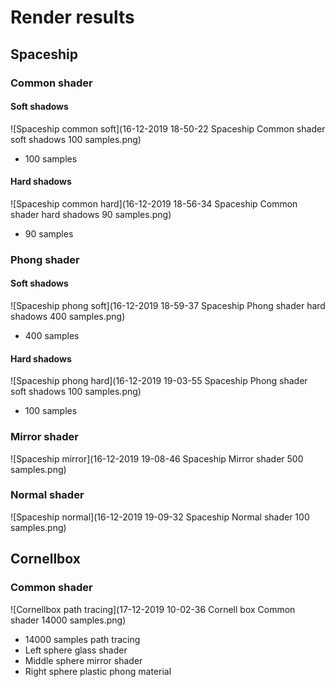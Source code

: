 # Render results
## Spaceship
### Common shader
#### Soft shadows
![Spaceship common soft](16-12-2019 18-50-22 Spaceship Common shader soft shadows 100 samples.png)
- 100 samples
#### Hard shadows
![Spaceship common hard](16-12-2019 18-56-34 Spaceship Common shader hard shadows 90 samples.png)
- 90 samples

### Phong shader
#### Soft shadows
![Spaceship phong soft](16-12-2019 18-59-37 Spaceship Phong shader hard shadows 400 samples.png)
- 400 samples
#### Hard shadows
![Spaceship phong hard](16-12-2019 19-03-55 Spaceship Phong shader soft shadows 100 samples.png)
- 100 samples

### Mirror shader
![Spaceship mirror](16-12-2019 19-08-46 Spaceship Mirror shader 500 samples.png)

### Normal shader
![Spaceship normal](16-12-2019 19-09-32 Spaceship Normal shader 100 samples.png)

## Cornellbox
### Common shader
![Cornellbox path tracing](17-12-2019 10-02-36 Cornell box Common shader 14000 samples.png)
- 14000 samples path tracing
- Left sphere glass shader
- Middle sphere mirror shader
- Right sphere plastic phong material

